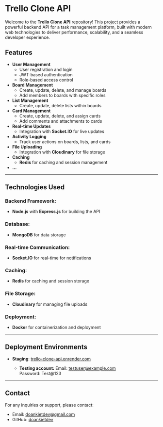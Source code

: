 # Trello Clone API

Welcome to the **Trello Clone API** repository! This project provides a powerful backend API for a task management platform, built with modern web technologies to deliver performance, scalability, and a seamless developer experience.

## Features

- **User Management**
  - User registration and login
  - JWT-based authentication
  - Role-based access control
- **Board Management**
  - Create, update, delete, and manage boards
  - Add members to boards with specific roles
- **List Management**
  - Create, update, delete lists within boards
- **Card Management**
  - Create, update, delete, and assign cards
  - Add comments and attachments to cards
- **Real-time Updates**
  - Integration with **Socket.IO** for live updates
- **Activity Logging**
  - Track user actions on boards, lists, and cards
- **File Uploading**
  - Integration with **Cloudinary** for file storage
- **Caching**
  - **Redis** for caching and session management
- **...**

---

## Technologies Used

### Backend Framework:

- **Node.js** with **Express.js** for building the API

### Database:

- **MongoDB** for data storage

### Real-time Communication:

- **Socket.IO** for real-time for notifications

### Caching:

- **Redis** for caching and session storage

### File Storage:

- **Cloudinary** for managing file uploads

### Deployment:

- **Docker** for containerization and deployment

---

## Deployment Environments

- **Staging**: [trello-clone-api.onrender.com](https://trello-api-vz16.onrender.com)

  - **Testing account:**
    Email: testuser@example.com  
    Password: Test@123

---

## Contact

For any inquiries or support, please contact:

- Email: doankietdev@gmail.com
- GitHub: [doankietdev](https://github.com/doankietdev)
